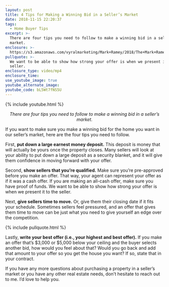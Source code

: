 ```yaml
---
layout: post
title: 4 Tips for Making a Winning Bid in a Seller’s Market
date: 2018-11-15 22:20:37
tags:
  - Home Buyer Tips
excerpt: >-
  There are four tips you need to follow to make a winning bid in a seller’s
  market.
enclosure: >-
  https://s3.amazonaws.com/vyralmarketing/Mark+Ramey/2018/The+Mark+Ramey+Group-+%255B5-24%255D+%257C+Tips+for+Winning+a+Bid+in+a+Seller%2527s+Market.mp4
pullquote: >-
  We want to be able to show how strong your offer is when we present it to the
  seller.
enclosure_type: video/mp4
enclosure_time:
use_youtube_image: true
youtube_alternate_image:
youtube_code: bL5Wt7fNS5U
---
```


{% include youtube.html %}

<p style="text-align: center;"><em>There are four tips you need to follow to make a winning bid in a seller’s market.</em></p>

If you want to make sure you make a winning bid for the home you want in our seller’s market, here are the four tips you need to follow.&nbsp;

First, **put down a large earnest money deposit.** This deposit is money that will actually be yours once the property closes. Many sellers will look at your ability to put down a large deposit as a security blanket, and it will give them confidence in moving forward with your offer.&nbsp;

Second, **show sellers that you’re qualified.** Make sure you’re pre-approved before you make an offer. That way, your agent can represent your offer as if it was a cash offer. If you are making an all-cash offer, make sure you have proof of funds. We want to be able to show how strong your offer is when we present it to the seller.&nbsp;

Next, **give sellers time to move.** Or, give them their closing date if it fits your schedule. Sometimes sellers feel pressured, and an offer that gives them time to move can be just what you need to give yourself an edge over the competition.

{% include pullquote.html %}

Lastly, **write your best offer (i.e., your highest and best offer).** If you make an offer that’s $3,000 or $5,000 below your ceiling and the buyer selects another bid, how would you feel about that? Would you go back and add that amount to your offer so you get the house you want? If so, state that in your contract.&nbsp;

If you have any more questions about purchasing a property in a seller’s market or you have any other real estate needs, don’t hesitate to reach out to me. I’d love to help you.